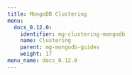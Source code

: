 ```yaml
---
title: MongoDB Clustering
menu:
  docs_0.12.0:
    identifier: mg-clustering-mongodb
    name: Clustering
    parent: mg-mongodb-guides
    weight: 17
menu_name: docs_0.12.0
---
```


